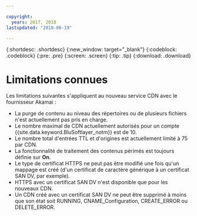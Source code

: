 ```yaml
---

copyright:
  years: 2017, 2018
lastupdated: "2018-06-19"

---
```


{:shortdesc: .shortdesc}
{:new_window: target="_blank"}
{:codeblock: .codeblock}
{:pre: .pre}
{:screen: .screen}
{:tip: .tip}
{:download: .download}

# Limitations connues

Les limitations suivantes s'appliquent au nouveau service CDN avec le fournisseur Akamai :
* La purge de contenu au niveau des répertoires ou de plusieurs fichiers n'est actuellement pas pris en charge.
* Le nombre maximal de CDN actuellement autorisés pour un compte {{site.data.keyword.BluSoftlayer_notm}} est de 10.
* Le nombre total d'entrées TTL et d'origines est actuellement limité à 75 par CDN.
* La fonctionnalité de traitement des contenus périmés est toujours définie sur **On**.
* Le type de certificat HTTPS ne peut pas être modifié une fois qu'un mappage est créé (d'un certificat de caractère générique à un certificat SAN DV, par exemple).
* HTTPS avec un certificat SAN DV n'est disponible que pour les nouveaux CDN.
* Un CDN créé avec un certificat SAN DV ne peut être supprimé à moins que son état soit RUNNING, CNAME_Configuration, CREATE_ERROR ou DELETE_ERROR.
